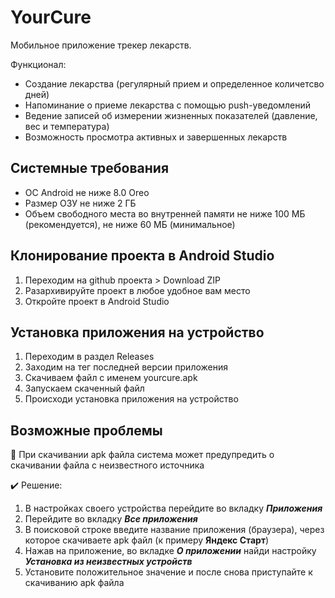 # YourCure
Мобильное приложение трекер лекарств.

Функционал:
- Создание лекарства (регулярный прием и определенное количетсво дней)
- Напоминание о приеме лекарства с помощью push-уведомлений
- Ведение записей об измерении жизненных показателей (давление, вес и температура)
- Возможность просмотра активных и завершенных лекарств

## Системные требования

- ОС Android не ниже 8.0 Oreo
- Размер ОЗУ не ниже 2 ГБ
- Объем свободного места во внутренней памяти не ниже 100 МБ (рекомендуется), не ниже 60 МБ (минимальное)

## Клонирование проекта в Android Studio
1. Переходим на github проекта > Download ZIP
2. Разархивируйте проект в любое удобное вам место
3. Откройте проект в Android Studio

## Установка приложения на устройство
1. Переходим в раздел Releases
2. Заходим на тег последней версии приложения
3. Скачиваем файл с именем yourcure.apk
4. Запускаем скаченный файл
5. Происходи установка приложения на устройство

## Возможные проблемы

💢 При скачивании apk файла система может предупредить о скачивании файла с неизвестного источника

✔️ Решение:
1. В настройках своего устройства перейдите во вкладку __*Приложения*__
2. Перейдите во вкладку __*Все приложения*__
3. В поисковой строке введите название приложения (браузера), через которое скачиваете apk файл (к примеру __Яндекс Старт__)
4. Нажав на приложение, во вкладке __*О приложении*__ найди настройку __*Установка из неизвестных устройств*__
5. Установите положительное значение и после снова приступайте к скачиванию apk файла

